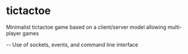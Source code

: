 # tictactoe

Minimalist tictactoe game based on a client/server model allowing multi-player games

--
Use of sockets, events, and command line interface
